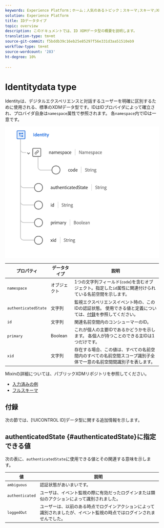 ```yaml
---
keywords: Experience Platform；ホーム；人気のあるトピック；スキーマ;スキーマ;XDM；フィールド；スキーマ;スキーマ;ID；データ型；データ型；
solution: Experience Platform
title: IDデータタイプ
topic: overview
description: このドキュメントでは、ID XDMデータ型の概要を説明します。
translation-type: tm+mt
source-git-commit: f5bddb39c16eb25e85297f56e331d3aa51510eb9
workflow-type: tm+mt
source-wordcount: '283'
ht-degree: 10%

---
```



#  Identitydata type

 Identityは、デジタルエクスペリエンスと対話するユーザーを明確に区別するために使用される、標準のXDMデータ型です。IDはIDプロバイダによって確立され、プロバイダ自身は`namespace`属性で参照されます。 各`namespace`内でIDは一意です。

<img src="../images/data-types/identity.png" width="550" /><br />

| プロパティ | データタイプ | 説明 |
| --- | --- | --- |
| `namespace` | オブジェクト | 1つの文字列フィールド(`code`)を含むオブジェクト。指定した`id`属性に関連付けられている名前空間を示します。 |
| `authenticatedState` | 文字列 | 監視エクスペリエンスイベント時の、このIDの認証状態。 使用できる値と定義については、[付録](#authenticatedState)を参照してください。 |
| `id` | 文字列 | 関連名前空間内のコンシューマーのID。 |
| `primary` | Boolean | これが個人の主要IDであるかどうかを示します。 各個人が持つことのできる主IDは1つだけです。 |
| `xid` | 文字列 | 存在する場合、この値は、すべての名前空間内のすべての名前空間スコープ識別子全体で一意の名前空間間識別子を表します。 |

Mixinの詳細については、パブリックXDMリポジトリを参照してください。

* [入力済みの例](https://github.com/adobe/xdm/blob/master/components/datatypes/identity.example.1.json)
* [フルスキーマ](https://github.com/adobe/xdm/blob/master/components/datatypes/identity.schema.json)

## 付録

次の節では、[!UICONTROL ID]データ型に関する追加情報を示します。

## authenticatedState {#authenticatedState}に指定できる値

次の表に、`authenticatedState`に使用できる値とその関連する意味を示します。

| 値 | 説明 |
| --- | --- |
| `ambiguous` | 認証状態があいまいです。 |
| `authenticated` | ユーザは、イベント監視の際に有効だったログインまたは類似のアクションによって識別されました。 |
| `loggedOut` | ユーザーは、以前のある時点でログインアクションによって識別されましたが、イベント監視の時点ではログインされませんでした。 |